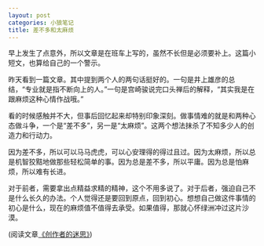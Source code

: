 ```yaml
---
layout: post
categories: 小狼笔记
title: 差不多和太麻烦
---
```


早上发生了点意外，所以文章是在班车上写的，虽然不长但是必须要补上。这篇小短文，也算给自己的一个警示。

昨天看到一篇文章。其中提到两个人的两句话挺好的。一句是井上雄彦的总结，“专业就是指不断向上的人。”一句是宫崎骏说完口头禅后的解释，“其实我是在跟麻烦这种心情作战哦。”

看的时候感触并不大，但事后回忆起来却特别印象深刻。做事情难的就是和两种心态做斗争，一个是“差不多”，另一是“太麻烦”。这两个想法抹杀了不知多少人的创造力和行动力。

因为差不多，所以可以马马虎虎，可以心安理得的得过且过。因为太麻烦，所以总是机智狡黠地做那些轻松简单的事。因为总是差不多，所以平庸。因为总是怕麻烦，所以难有长进。

对于前者，需要拿出点精益求精的精神，这个不用多说了。对于后者，强迫自己不是什么长久的办法。个人觉得还是要回到原点，回到初心。想想自己做这件事情的初心是什么，现在的麻烦值不值得去承受。如果值得，那就心怀绿洲冲过这片沙漠。

(阅读文章[《创作者的迷思》](http://www.ifanr.com/399371))